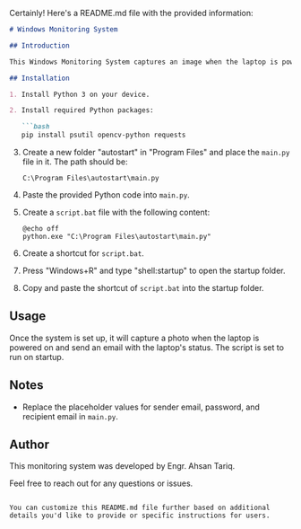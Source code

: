 Certainly! Here's a README.md file with the provided information:

```markdown
# Windows Monitoring System

## Introduction

This Windows Monitoring System captures an image when the laptop is powered on, sends an email with the laptop's status, and checks if the person using the laptop is authorized. It utilizes system information retrieval, email sending capabilities, and captures a photo using the laptop's camera.

## Installation

1. Install Python 3 on your device.

2. Install required Python packages:

   ```bash
   pip install psutil opencv-python requests
   ```

3. Create a new folder "autostart" in "Program Files" and place the `main.py` file in it. The path should be:

   ```
   C:\Program Files\autostart\main.py
   ```

4. Paste the provided Python code into `main.py`.

5. Create a `script.bat` file with the following content:

   ```batch
   @echo off
   python.exe "C:\Program Files\autostart\main.py"
   ```

6. Create a shortcut for `script.bat`.

7. Press "Windows+R" and type "shell:startup" to open the startup folder.

8. Copy and paste the shortcut of `script.bat` into the startup folder.

## Usage

Once the system is set up, it will capture a photo when the laptop is powered on and send an email with the laptop's status. The script is set to run on startup.

## Notes

- Replace the placeholder values for sender email, password, and recipient email in `main.py`.

## Author

This monitoring system was developed by Engr. Ahsan Tariq.

Feel free to reach out for any questions or issues.
```

You can customize this README.md file further based on additional details you'd like to provide or specific instructions for users.

